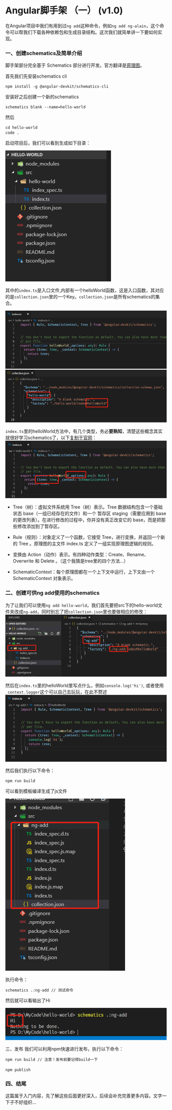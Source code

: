 # Angular脚手架 （一） (v1.0)

在Angular项目中我们有用到过`ng add`这种命令，例如`ng add ng-alain`，这个命令可以帮我们下载各种依赖包和生成目录结构。这次我们就简单讲一下要如何实现。

### 一、创建schematics及简单介绍
 脚手架部分完全基于 Schematics 部分进行开发。官方翻译是[原理图](https://angular.cn/guide/schematics)。

 首先我们先安装schematics cli

 ``` 
 npm install -g @angular-devkit/schematics-cli
 ```
 安装好之后创建一个新的schematics
 ```
 schematics blank --name=hello-world
 ```
 然后
 ```
 cd hello-world
 code .
 ```
 启动项目后，我们可以看到生成如下目录：

 ![1.png](1.png) 

 其中的`index.ts`是入口文件,内部有一个helloWorld函数，这是入口函数，其对应的是`collection.json`里的一个Key。`collection.json`是所有schematics的集合。

 ![2.png](2.png) 
 ![3.png](3.png)

 `index.ts`里的helloWorld方法中，有几个类型，务必**要熟知**，清楚这些概念其实就很好学习schematics了，以下[复制于官网](https://angular.cn/guide/schematics-authoring#schematics-concepts)：
 ![4.png](4.png)
 * Tree（树）：虚拟文件系统用 Tree（树）表示。Tree 数据结构包含一个基础状态 base（一组已经存在的文件）和一个 暂存区 staging（需要应用到 base 的更改列表）。在进行修改的过程中，你并没有真正改变它的 base，而是把那些修改添加到了暂存区。

 * Rule（规则）：对象定义了一个函数，它接受 Tree，进行变换，并返回一个新的 Tree 。原理图的主文件 index.ts 定义了一组实现原理图逻辑的规则。

 * 变换由 Action（动作）表示。有四种动作类型：Create、Rename、Overwrite 和 Delete 。（这个我猜是tree里的四个方法...）

 * SchematicContext：每个原理图都在一个上下文中运行，上下文由一个 SchematicContext 对象表示。

 ### 二、创建可供ng add使用的schematics

 为了让我们可以使用`ng add hello-world`，我们首先要把src下的hello-world文件夹改成`ng-add`，同时别忘了把`collection.json`里也要做相应的修改：
 ![5.png](5.png)

 然后在`index.ts`里的helloWorld里写点什么，例如`console.log('hi')`,
 或者使用`_context.logger`这个可以自己去玩玩，在此不赘述
 ![5-1.png](5-1.png)

 然后我们执行以下命令：
 ```
 npm run build
 ```
 可以看到模板编译生成了js文件

 ![6.png](6.png)

 执行命令：

 ```
 schematics .:ng-add // 测试命令
 ```
 然后就可以看输出了Hi

 ![7.png](7.png)

 三、发布
 我们可以利用npm快速进行发布，执行以下命令：

 ```
 npm run build // 注意！发布前要记得build一下

 npm publish
 ```

 ### 四、结尾
 这篇属于入门内容，先了解这些后面更好深入，后续会补充完善更多内容。文字一下子不好组织...